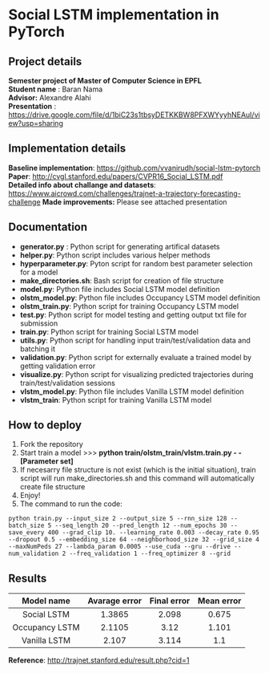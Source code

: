 # Social LSTM implementation in PyTorch

## Project details
**Semester project of Master of Computer Science in EPFL**  
**Student name** : Baran Nama  
**Advisor:** Alexandre Alahi  
**Presentation** : https://drive.google.com/file/d/1biC23s1tbsyDETKKBW8PFXWYyyhNEAuI/view?usp=sharing  

## Implementation details
**Baseline implementation**: https://github.com/vvanirudh/social-lstm-pytorch  
**Paper**: http://cvgl.stanford.edu/papers/CVPR16_Social_LSTM.pdf  
**Detailed info about challange and datasets**: https://www.aicrowd.com/challenges/trajnet-a-trajectory-forecasting-challenge
**Made improvements:** Please see attached presentation  

## Documentation
- **generator.py** : Python script for generating artifical datasets
- **helper.py**: Python script includes various helper methods
- **hyperparameter.py**: Pyton script for random best parameter selection for a model
- **make_directories.sh**: Bash script for creation of file structure
- **model.py**: Python file includes Social LSTM model definition
- **olstm_model.py**: Python file includes Occupancy LSTM model definition
- **olstm_train.py**: Python script for training Occupancy LSTM model
- **test.py**: Python script for model testing and getting output txt file for submission
- **train.py**: Python script for training Social LSTM model
- **utils.py**: Python script for handling input train/test/validation data and batching it
- **validation.py**: Python script for externally evaluate a trained model by getting validation error
- **visualize.py**: Python script for visualizing predicted trajectories during train/test/validation sessions
- **vlstm_model.py**: Python file includes Vanilla LSTM model definition
- **vlstm_train**: Python script for training Vanilla LSTM model

## How to deploy
1. Fork the repository 
2.  Start train a model >>> **python train/olstm_train/vlstm.train.py - -[Parameter set]**
3. If necesarry file structure is not exist (which is the initial situation), train script will run make_directories.sh and this command will automatically create file structure
4. Enjoy!
5. The command to run the code:
```
python train.py --input_size 2 --output_size 5 --rnn_size 128 --batch_size 5 --seq_length 20 --pred_length 12 --num_epochs 30 --save_every 400 --grad_clip 10. --learning_rate 0.003 --decay_rate 0.95 --dropout 0.5 --embedding_size 64 --neighborhood_size 32 --grid_size 4 --maxNumPeds 27 --lambda_param 0.0005 --use_cuda --gru --drive --num_validation 2 --freq_validation 1 --freq_optimizer 8 --grid

```

## Results  

| Model name | Avarage error | Final error | Mean error |
| :---: | :---: | :---: | :---: |
| Social LSTM | 1.3865 | 2.098 | 0.675 |
| Occupancy LSTM | 2.1105 | 3.12 | 1.101 |
| Vanilla LSTM | 2.107 | 3.114 | 1.1 |

**Reference**: http://trajnet.stanford.edu/result.php?cid=1


